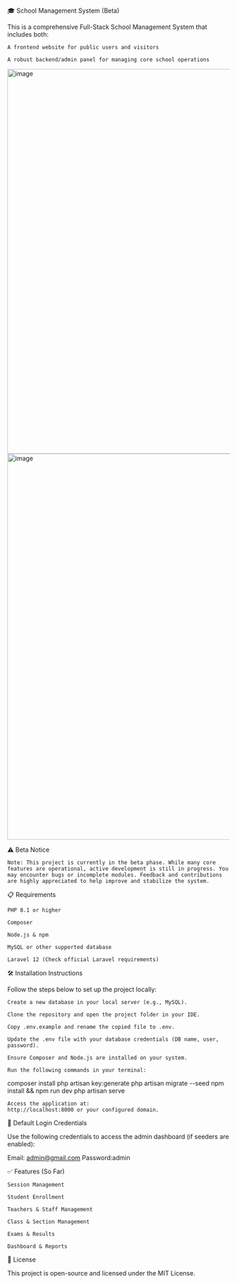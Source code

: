 🎓 School Management System (Beta)

This is a comprehensive Full-Stack School Management System that includes both:

    A frontend website for public users and visitors

    A robust backend/admin panel for managing core school operations

<img width="1270" height="873" alt="image" src="https://github.com/user-attachments/assets/51790477-f61a-4b61-aec7-9ea69c9e5a9c" />

<img width="1286" height="876" alt="image" src="https://github.com/user-attachments/assets/c5f57ea9-359f-4953-a6f4-7030e7ff5c79" />

⚠️ Beta Notice

    Note: This project is currently in the beta phase. While many core features are operational, active development is still in progress. You may encounter bugs or incomplete modules. Feedback and contributions are highly appreciated to help improve and stabilize the system.

📋 Requirements

    PHP 8.1 or higher

    Composer

    Node.js & npm

    MySQL or other supported database

    Laravel 12 (Check official Laravel requirements)

🛠️ Installation Instructions

Follow the steps below to set up the project locally:

    Create a new database in your local server (e.g., MySQL).

    Clone the repository and open the project folder in your IDE.

    Copy .env.example and rename the copied file to .env.

    Update the .env file with your database credentials (DB name, user, password).

    Ensure Composer and Node.js are installed on your system.

    Run the following commands in your terminal:

composer install
php artisan key:generate
php artisan migrate --seed
npm install && npm run dev
php artisan serve

    Access the application at:
    http://localhost:8000 or your configured domain.

🔐 Default Login Credentials

Use the following credentials to access the admin dashboard (if seeders are enabled):

Email: admin@gmail.com
Password:admin

✅ Features (So Far)

    Session Management

    Student Enrollment

    Teachers & Staff Management

    Class & Section Management

    Exams & Results

    Dashboard & Reports

📄 License

This project is open-source and licensed under the MIT License.
